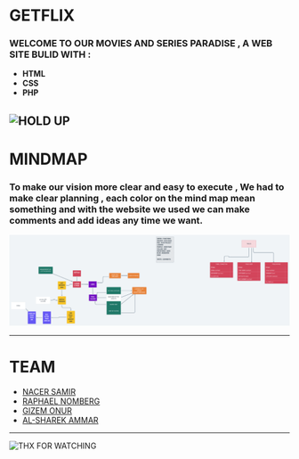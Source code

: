 # GETFLIX
### WELCOME TO OUR MOVIES AND SERIES PARADISE , A WEB SITE BULID WITH :
- **HTML**
- **CSS**
- **PHP**

![HOLD UP](https://media.giphy.com/media/HK1hAnDfVDWwNDFSUx/giphy.gif)
---
# MINDMAP
### To make our vision more clear and easy to execute , We had to make clear planning , each color on the mind map mean something and with the website we used we can make comments and add ideas any time we want.
![HOLD UP](mindmap.png)

---
# TEAM 
- [NACER SAMIR](https://github.com/nass22) 
- [RAPHAEL NOMBERG]()
- [GIZEM ONUR](https://github.com/GizemOnur)
- [AL-SHAREK AMMAR](https://github.com/Alsharek)
---
![THX FOR WATCHING](https://media.giphy.com/media/26BRuo6sLetdllPAQ/giphy-downsized-large.gif)
